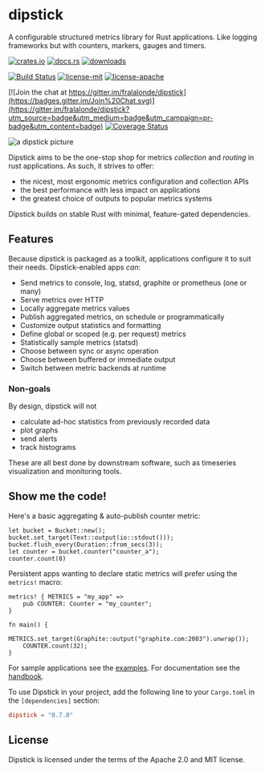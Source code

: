 # dipstick

A configurable structured metrics library for Rust applications. 
Like logging frameworks but with counters, markers, gauges and timers.

[![crates.io](https://img.shields.io/crates/v/dipstick.svg)](https://crates.io/crates/dipstick)
[![docs.rs](https://docs.rs/dipstick/badge.svg)](https://docs.rs/dipstick)
[![downloads](https://img.shields.io/crates/d/dipstick.svg)](https://crates.io/crates/dipstick)

[![Build Status](https://travis-ci.org/fralalonde/dipstick.svg?branch=master)](https://travis-ci.org/fralalonde/dipstick)
[![license-mit](http://img.shields.io/badge/license-MIT-blue.svg)](https://github.com/fralalonde/dipstick/blob/master/LICENSE-MIT)
[![license-apache](http://img.shields.io/badge/license-APACHE-blue.svg)](https://github.com/fralalonde/dipstick/blob/master/LICENSE-APACHE)

[![Join the chat at https://gitter.im/fralalonde/dipstick](https://badges.gitter.im/Join%20Chat.svg)](https://gitter.im/fralalonde/dipstick?utm_source=badge&utm_medium=badge&utm_campaign=pr-badge&utm_content=badge)
[![Coverage Status](https://coveralls.io/repos/fralalonde/dipstick/badge.svg?branch=master)](https://coveralls.io/r/fralalonde/dipstick?branch=master)

![a dipstick picture](https://raw.githubusercontent.com/fralalonde/dipstick/master/assets/dipstick_red_small.jpg)

Dipstick aims to be the one-stop shop for metrics _collection_ and _routing_ in rust applications.
As such, it strives to offer:
 - the nicest, most ergonomic metrics configuration and collection APIs
 - the best performance with less impact on applications
 - the greatest choice of outputs to popular metrics systems


Dipstick builds on stable Rust with minimal, feature-gated dependencies.

## Features

Because dipstick is packaged as a toolkit,
applications configure it to suit their needs. 
Dipstick-enabled apps _can_:

  - Send metrics to console, log, statsd, graphite or prometheus (one or many)
  - Serve metrics over HTTP
  - Locally aggregate metrics values
  - Publish aggregated metrics, on schedule or programmatically 
  - Customize output statistics and formatting
  - Define global or scoped (e.g. per request) metrics
  - Statistically sample metrics (statsd)
  - Choose between sync or async operation
  - Choose between buffered or immediate output
  - Switch between metric backends at runtime 
  
### Non-goals

By design, dipstick will not
- calculate ad-hoc statistics from previously recorded data
- plot graphs
- send alerts
- track histograms
  
These are all best done by downstream software,
such as timeseries visualization and monitoring tools.   

## Show me the code!

Here's a basic aggregating & auto-publish counter metric:
   
```$rust,skt-run
let bucket = Bucket::new();
bucket.set_target(Text::output(io::stdout()));
bucket.flush_every(Duration::from_secs(3));
let counter = bucket.counter("counter_a");
counter.count(8)
```

Persistent apps wanting to declare static metrics will prefer using the `metrics!` macro:

```$rust,skt-run
metrics! { METRICS = "my_app" =>
    pub COUNTER: Counter = "my_counter";
}

fn main() {
    METRICS.set_target(Graphite::output("graphite.com:2003").unwrap());
    COUNTER.count(32);
} 
```

For sample applications see the [examples](https://github.com/fralalonde/dipstick/tree/master/examples).
For documentation see the [handbook](https://github.com/fralalonde/dipstick/tree/master/handbook).

To use Dipstick in your project, add the following line to your `Cargo.toml`
in the `[dependencies]` section:

```toml
dipstick = "0.7.0"
```

## License

Dipstick is licensed under the terms of the Apache 2.0 and MIT license.

